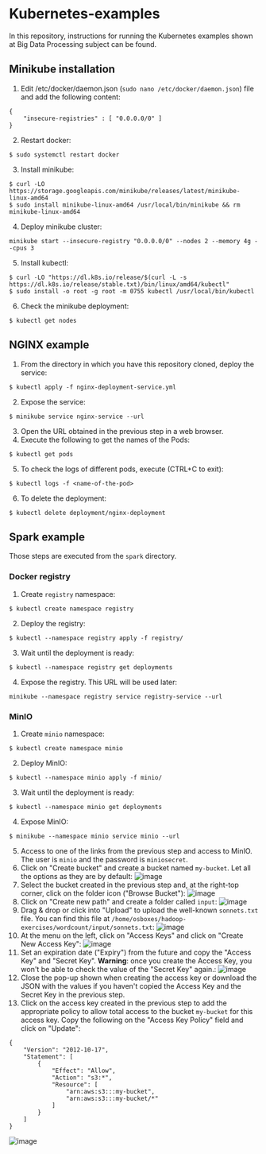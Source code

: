 # Kubernetes-examples

In this repository, instructions for running the Kubernetes examples shown at Big Data Processing subject can be found.

## Minikube installation

1. Edit /etc/docker/daemon.json (`sudo nano /etc/docker/daemon.json`) file and add the following content:
```
{
    "insecure-registries" : [ "0.0.0.0/0" ]
}
```
2. Restart docker:
```
$ sudo systemctl restart docker
```
3. Install minikube:
```
$ curl -LO https://storage.googleapis.com/minikube/releases/latest/minikube-linux-amd64
$ sudo install minikube-linux-amd64 /usr/local/bin/minikube && rm minikube-linux-amd64
```
4. Deploy minikube cluster:
```
minikube start --insecure-registry "0.0.0.0/0" --nodes 2 --memory 4g --cpus 3
```
5. Install kubectl:
```
$ curl -LO "https://dl.k8s.io/release/$(curl -L -s https://dl.k8s.io/release/stable.txt)/bin/linux/amd64/kubectl"
$ sudo install -o root -g root -m 0755 kubectl /usr/local/bin/kubectl
```
6. Check the minikube deployment:
```
$ kubectl get nodes
```

## NGINX example

1. From the directory in which you have this repository cloned, deploy the service:

```
$ kubectl apply -f nginx-deployment-service.yml
```

2. Expose the service:

```
$ minikube service nginx-service --url
```
3. Open the URL obtained in the previous step in a web browser.
4. Execute the following to get the names of the Pods:
```
$ kubectl get pods
```
5. To check the logs of different pods, execute (CTRL+C to exit):
```
$ kubectl logs -f <name-of-the-pod>
```
6. To delete the deployment:
```
$ kubectl delete deployment/nginx-deployment
```

## Spark example

Those steps are executed from the `spark` directory.

### Docker registry

1. Create `registry` namespace:
```
$ kubectl create namespace registry
```
2.  Deploy the registry:
```
$ kubectl --namespace registry apply -f registry/
```
3. Wait until the deployment is ready:
```
$ kubectl --namespace registry get deployments
```
4. Expose the registry. This URL will be used later:
```
minikube --namespace registry service registry-service --url
```

### MinIO

1. Create `minio` namespace:
```
$ kubectl create namespace minio
```
2. Deploy MinIO:
```
$ kubectl --namespace minio apply -f minio/
```
3. Wait until the deployment is ready:
```
$ kubectl --namespace minio get deployments
```
4. Expose MinIO:
```
$ minikube --namespace minio service minio --url
```
5. Access to one of the links from the previous step and access to MinIO. The user is `minio` and the password is `miniosecret`.
6. Click on "Create bucket" and create a bucket named `my-bucket`. Let all the options as they are by default:
![image](https://github.com/memaldi/kubernetes-examples/assets/1871269/403ec032-0066-464f-8396-e8e3584a2712)
7. Select the bucket created in the previous step and, at the right-top corner, click on the folder icon ("Browse Bucket"):
![image](https://github.com/memaldi/kubernetes-examples/assets/1871269/9bb076c2-853b-4d57-bb28-b82dd43e109d)
8. Click on "Create new path" and create a folder called `input`:
![image](https://github.com/memaldi/kubernetes-examples/assets/1871269/cb5b48c6-b6ec-46b5-8174-046f64930272)
9. Drag & drop or click into "Upload" to upload the well-known `sonnets.txt` file. You can find this file at `/home/osboxes/hadoop-exercises/wordcount/input/sonnets.txt`:
![image](https://github.com/memaldi/kubernetes-examples/assets/1871269/00062cbe-14f0-4ee4-9d53-a7bffa888f11)
10. At the menu on the left, click on "Access Keys" and click on "Create New Access Key":
![image](https://github.com/memaldi/kubernetes-examples/assets/1871269/49bcdb21-7208-478b-8099-6114e68ed581)
11. Set an expiration date ("Expiry") from the future and copy the "Access Key" and "Secret Key". **Warning**: once you create the Access Key, you won't be able to check the value of the "Secret Key" again.:
![image](https://github.com/memaldi/kubernetes-examples/assets/1871269/f1afb8b5-5faf-4064-b201-35004c5bc39f)
12. Close the pop-up shown when creating the access key or download the JSON with the values if you haven't copied the Access Key and the Secret Key in the previous step.
13. Click on the access key created in the previous step to add the appropriate policy to allow total access to the bucket `my-bucket` for this access key. Copy the following on the "Access Key Policy" field and click on "Update":
```
{
    "Version": "2012-10-17",
    "Statement": [
        {
            "Effect": "Allow",
            "Action": "s3:*",
            "Resource": [
                "arn:aws:s3:::my-bucket",
                "arn:aws:s3:::my-bucket/*"
            ]
        }
    ]
}
```
![image](https://github.com/memaldi/kubernetes-examples/assets/1871269/7a4de9a9-0143-446e-9fe0-62e997a00630)




    

